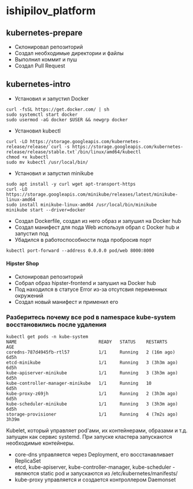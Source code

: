 # ishipilov_platform

## kubernetes-prepare
- Склонировал репозиторий
- Создал необходимые директории и файлы
- Выполнил коммит и пуш
- Создал Pull Request

## kubernetes-intro
- Установил и запустил Docker
```
curl -fsSL https://get.docker.com/ | sh
sudo systemctl start docker
sudo usermod -aG docker $USER && newgrp docker
```
- Установил kubectl
```
curl -LO https://storage.googleapis.com/kubernetes-release/release/`curl -s https://storage.googleapis.com/kubernetes-release/release/stable.txt`/bin/linux/amd64/kubectl
chmod +x kubectl
sudo mv kubectl /usr/local/bin/
```
- Установил и запустил minikube
```
sudo apt install -y curl wget apt-transport-https
curl -LO https://storage.googleapis.com/minikube/releases/latest/minikube-linux-amd64
sudo install minikube-linux-amd64 /usr/local/bin/minikube
minikube start --driver=docker
```
- Создал Dockerfile, создал из него образ и запушил на Docker hub
- Создал манифест для пода Web используя обрал с Docker hub и запустил под
- Убадился в работоспособности пода пробросив порт
```
kubectl port-forward --address 0.0.0.0 pod/web 8000:8000
```
#### Hipster Shop
- Склонировал репозиторий
- Собрал образ hipster-frontend и запушил на Docker hub
- Под находился в статусе Error из-за отсутсвия переменных окружений
- Создал новый манифест и применил его

### Разберитесь почему все pod в namespace kube-system восстановились после удаления
```
kubectl get pods -n kube-system
NAME                               READY   STATUS    RESTARTS       AGE
coredns-787d4945fb-rtl57           1/1     Running   2 (16m ago)    6d5h
etcd-minikube                      1/1     Running   3 (3h3m ago)   6d5h
kube-apiserver-minikube            1/1     Running   3 (3h3m ago)   6d5h
kube-controller-manager-minikube   1/1     Running   10             6d5h
kube-proxy-z69jh                   1/1     Running   2 (3h3m ago)   6d5h
kube-scheduler-minikube            1/1     Running   3 (3h3m ago)   6d5h
storage-provisioner                1/1     Running   4 (7m2s ago)   3h39m
```
Kubelet, который управляет pod'ами, их контейнерами, образами и т.д. запущен как сервис systemd. При запуске кластера запускаются необходимые контейнеры.
- core-dns управляется через Deployment, его восстанавливает ReplicaSet
- etcd, kube-apiserver, kube-controller-manager, kube-scheduler - являются static pod и запускаются из /etc/kubernetes/manifests/
- kube-proxy управляется и создается контроллером Daemonset
